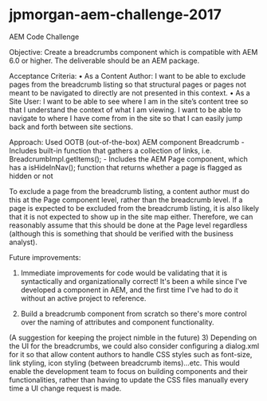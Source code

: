 # jpmorgan-aem-challenge-2017
AEM Code Challenge

Objective:
Create a breadcrumbs component which is compatible with AEM 6.0 or higher. The deliverable should be an AEM package.

Acceptance Criteria:
• As a Content Author: I want to be able to exclude pages from the breadcrumb listing so that structural pages or
pages not meant to be navigated to directly are not presented in this context.
• As a Site User: I want to be able to see where I am in the site’s content tree so that I understand the context of what I am viewing. I want to be able to navigate to where I have come from in the site so that I can easily jump back and forth between site sections.

Approach:
Used OOTB (out-of-the-box) AEM component Breadcrumb
    - Includes built-in function that gathers a collection of links, i.e. BreadcrumbImpl.getItems();
    - Includes the AEM Page component, which has a isHideInNav(); function that returns whether a page is flagged as hidden or not

To exclude a page from the breadcrumb listing, a content author must do this at the Page component level, rather than the breadcrumb level. If a page is expected to be excluded from the breadcrumb listing, it is also likely that it is not expected to show up in the site map either. Therefore, we can reasonably assume that this should be done at the Page level regardless (although this is something that should be verified with the business analyst).

Future improvements:
1) Immediate improvements for code would be validating that it is syntactically and organizationally correct! It's been a while since I've developed a component in AEM, and the first time I've had to do it without an active project to reference. 

2) Build a breadcrumb component from scratch so there's more control over the naming of attributes and component functionality.

(A suggestion for keeping the project nimble in the future)
3) Depending on the UI for the breadcrumbs, we could also consider configuring a dialog.xml for it so that allow content authors to handle CSS styles such as font-size, link styling, icon styling (between breadcrumb items)...etc. This would enable the development team to focus on building components and their functionalities, rather than having to update the CSS files manually every time a UI change request is made.
